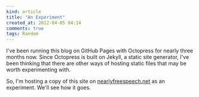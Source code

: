 ```yaml
---
kind: article
title: "An Experiment"
created_at: 2012-04-05 04:14
comments: true
tags: Random
---
```


I've been running this blog on GitHub Pages with Octopress for nearly three
months now. Since Octopress is built on Jekyll, a static site generator, I've
been thinking that there are other ways of hosting static files that may be
worth experimenting with.

So, I'm hosting a copy of this site on
[nearlyfreespeech.net](https://www.nearlyfreespeech.net/) as an experiment.
We'll see how it goes.

